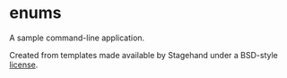 # enums

A sample command-line application.

Created from templates made available by Stagehand under a BSD-style
[license](https://github.com/dart-lang/stagehand/blob/master/LICENSE).
